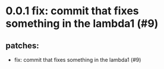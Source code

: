 # 0.0.1 fix: commit that fixes something in the lambda1 (#9)

## patches:
* fix: commit that fixes something in the lambda1 (#9)

